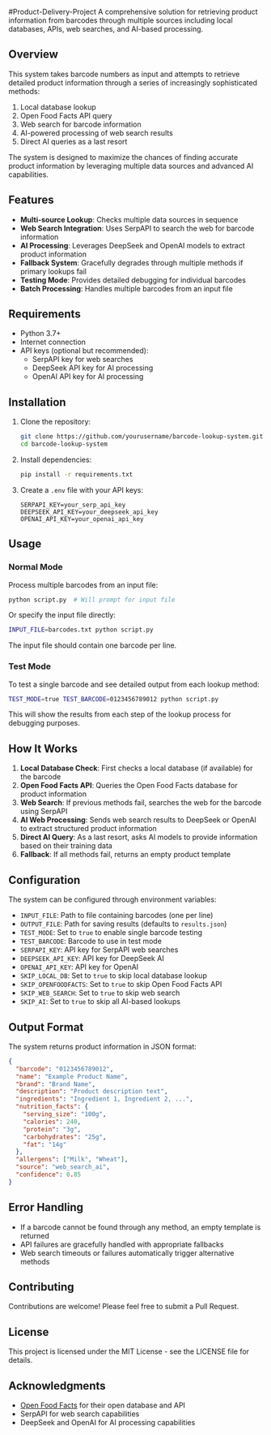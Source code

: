 #Product-Delivery-Project
A comprehensive solution for retrieving product information from barcodes through multiple sources including local databases, APIs, web searches, and AI-based processing.

## Overview

This system takes barcode numbers as input and attempts to retrieve detailed product information through a series of increasingly sophisticated methods:

1. Local database lookup
2. Open Food Facts API query
3. Web search for barcode information
4. AI-powered processing of web search results
5. Direct AI queries as a last resort

The system is designed to maximize the chances of finding accurate product information by leveraging multiple data sources and advanced AI capabilities.

## Features

- **Multi-source Lookup**: Checks multiple data sources in sequence
- **Web Search Integration**: Uses SerpAPI to search the web for barcode information
- **AI Processing**: Leverages DeepSeek and OpenAI models to extract product information
- **Fallback System**: Gracefully degrades through multiple methods if primary lookups fail
- **Testing Mode**: Provides detailed debugging for individual barcodes
- **Batch Processing**: Handles multiple barcodes from an input file

## Requirements

- Python 3.7+
- Internet connection
- API keys (optional but recommended):
  - SerpAPI key for web searches
  - DeepSeek API key for AI processing
  - OpenAI API key for AI processing

## Installation

1. Clone the repository:
   ```bash
   git clone https://github.com/yourusername/barcode-lookup-system.git
   cd barcode-lookup-system
   ```

2. Install dependencies:
   ```bash
   pip install -r requirements.txt
   ```

3. Create a `.env` file with your API keys:
   ```
   SERPAPI_KEY=your_serp_api_key
   DEEPSEEK_API_KEY=your_deepseek_api_key
   OPENAI_API_KEY=your_openai_api_key
   ```

## Usage

### Normal Mode

Process multiple barcodes from an input file:

```bash
python script.py  # Will prompt for input file
```

Or specify the input file directly:

```bash
INPUT_FILE=barcodes.txt python script.py
```

The input file should contain one barcode per line.

### Test Mode

To test a single barcode and see detailed output from each lookup method:

```bash
TEST_MODE=true TEST_BARCODE=0123456789012 python script.py
```

This will show the results from each step of the lookup process for debugging purposes.

## How It Works

1. **Local Database Check**: First checks a local database (if available) for the barcode
2. **Open Food Facts API**: Queries the Open Food Facts database for product information
3. **Web Search**: If previous methods fail, searches the web for the barcode using SerpAPI
4. **AI Web Processing**: Sends web search results to DeepSeek or OpenAI to extract structured product information
5. **Direct AI Query**: As a last resort, asks AI models to provide information based on their training data
6. **Fallback**: If all methods fail, returns an empty product template

## Configuration

The system can be configured through environment variables:

- `INPUT_FILE`: Path to file containing barcodes (one per line)
- `OUTPUT_FILE`: Path for saving results (defaults to `results.json`)
- `TEST_MODE`: Set to `true` to enable single barcode testing
- `TEST_BARCODE`: Barcode to use in test mode
- `SERPAPI_KEY`: API key for SerpAPI web searches
- `DEEPSEEK_API_KEY`: API key for DeepSeek AI
- `OPENAI_API_KEY`: API key for OpenAI
- `SKIP_LOCAL_DB`: Set to `true` to skip local database lookup
- `SKIP_OPENFOODFACTS`: Set to `true` to skip Open Food Facts API
- `SKIP_WEB_SEARCH`: Set to `true` to skip web search
- `SKIP_AI`: Set to `true` to skip all AI-based lookups

## Output Format

The system returns product information in JSON format:

```json
{
  "barcode": "0123456789012",
  "name": "Example Product Name",
  "brand": "Brand Name",
  "description": "Product description text",
  "ingredients": "Ingredient 1, Ingredient 2, ...",
  "nutrition_facts": {
    "serving_size": "100g",
    "calories": 240,
    "protein": "3g",
    "carbohydrates": "25g",
    "fat": "14g"
  },
  "allergens": ["Milk", "Wheat"],
  "source": "web_search_ai",
  "confidence": 0.85
}
```

## Error Handling

- If a barcode cannot be found through any method, an empty template is returned
- API failures are gracefully handled with appropriate fallbacks
- Web search timeouts or failures automatically trigger alternative methods

## Contributing

Contributions are welcome! Please feel free to submit a Pull Request.

## License

This project is licensed under the MIT License - see the LICENSE file for details.

## Acknowledgments

- [Open Food Facts](https://world.openfoodfacts.org/) for their open database and API
- SerpAPI for web search capabilities
- DeepSeek and OpenAI for AI processing capabilities